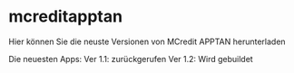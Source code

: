 # mcreditapptan

Hier können Sie die neuste Versionen von MCredit APPTAN herunterladen

Die neuesten Apps:
Ver 1.1: zurückgerufen
Ver 1.2: Wird gebuildet
